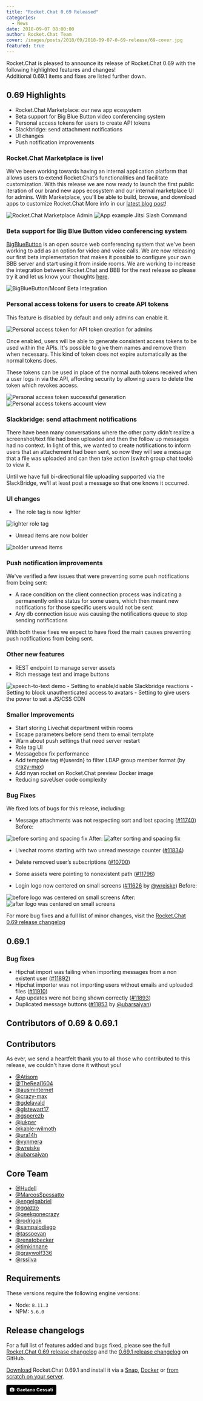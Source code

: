 ```yaml
---
title: "Rocket.Chat 0.69 Released"
categories:
  - News
date: 2018-09-07 08:00:00
author: Rocket.Chat Team
cover: /images/posts/2018/09/2018-09-07-0-69-release/69-cover.jpg
featured: true
---
```


Rocket.Chat is pleased to announce its release of Rocket.Chat 0.69 with the following highlighted features and changes! <br/> Additional 0.69.1 items and fixes are listed further down.

## 0.69 Highlights

- Rocket.Chat Marketplace: our new app ecosystem
- Beta support for Big Blue Button video conferencing system
- Personal access tokens for users to create API tokens
- Slackbridge: send attachment notifications
- UI changes
- Push notification improvements

### Rocket.Chat Marketplace is live!

We've been working towards having an internal application platform that allows users to extend Rocket.Chat’s functionalities and facilitate customization. With this release we are now ready to launch the first public iteration of our brand new apps ecosystem and our internal marketplace UI for admins.
With Marketplace, you’ll be able to build, browse, and download apps to customize Rocket.Chat More info in our [latest blog post](https://rocket.chat/2018/08/31/marketplace-vision-post/)!

<img alt="Rocket.Chat Marketplace Admin" src="/images/posts/2018/09/2018-09-07-0-69-release/Marketplace-Admin.png" />

<img alt="App example Jitsi Slash Command" src="/images/posts/2018/09/2018-09-07-0-69-release/app-example-jitsi.png" />

### Beta support for Big Blue Button video conferencing system

[BigBlueButton](https://bigbluebutton.org/) is an open source web conferencing system that we've been working to add as an option for video and voice calls. We are now releasing our first beta implementation that makes it possible to configure your own BBB server and start using it from inside rooms. We are working to increase the integration between Rocket.Chat and BBB for the next release so please try it and let us know your thoughts [here](https://forums.rocket.chat/t/rocket-chat-0-69-released/1962).

<img alt="BigBlueButton/Mconf Beta Integration" src="/images/posts/2018/09/2018-09-07-0-69-release/BBB-Mconf-integration.png" />

### Personal access tokens for users to create API tokens

This feature is disabled by default and only admins can enable it.

<img alt="Personal access token for API token creation for admins" src="/images/posts/2018/09/2018-09-07-0-69-release/enable-PA-tokens-admin.png" />

Once enabled, users will be able to generate consistent access tokens to be used within the APIs. It's possible to give them names and remove them when necessary. This kind of token does not expire automatically as the normal tokens does.

These tokens can be used in place of the normal auth tokens received when a user logs in via the API, affording security by allowing users to delete the token which revokes access.

<img alt="Personal access token successful generation" src="/images/posts/2018/09/2018-09-07-0-69-release/PAT-success.png" />

<img alt="Personal access tokens account view" src="/images/posts/2018/09/2018-09-07-0-69-release/PAT-account-view.png" />

### Slackbridge: send attachment notifications

There have been many conversations where the other party didn't realize a screenshot/text file had been uploaded and then the follow up messages had no context. In light of this, we wanted to create notifications to inform users that an attachement had been sent, so now they will see a message that a file was uploaded and can then take action (switch group chat tools) to view it.

Until we have full bi-directional file uploading supported via the SlackBridge, we'll at least post a message so that one knows it occurred.

### UI changes

- The role tag is now lighter

<img alt="lighter role tag" src="/images/posts/2018/09/2018-09-07-0-69-release/role-tag-lighter.png" />

- Unread items are now bolder

<img alt="bolder unread items" src="/images/posts/2018/09/2018-09-07-0-69-release/unread-items-bolder.png" />

### Push notification improvements

We've verified a few issues that were preventing some push notifications from being sent:
- A race condition on the client connection process was indicating a permanently online status for some users, which then meant new notifications for those specific users would not be sent
- Any db connection issue was causing the notifications queue to stop sending notifications

With both these fixes we expect to have fixed the main causes preventing push notifications from being sent.

### Other new features

- REST endpoint to manage server assets
- Rich message text and image buttons
<img alt="speech-to-text demo" src="/images/posts/2018/09/2018-09-07-0-69-release/buttons.gif"/>
- Setting to enable/disable Slackbridge reactions
- Setting to block unauthenticated access to avatars
- Setting to give users the power to set a JS/CSS CDN

###  Smaller Improvements

- Start storing Livechat department within rooms
- Escape parameters before send them to email template
- Warn about push settings that need server restart
- Role tag UI
- Messagebox fix performance
- Add template tag #{userdn} to filter LDAP group member format (by [crazy-max](https://github.com/crazy-max))
- Add nyan rocket on Rocket.Chat preview Docker image
- Reducing saveUser code complexity

### Bug Fixes

We fixed lots of bugs for this release, including:

- Message attachments was not respecting sort and lost spacing ([#11740](https://github.com/RocketChat/Rocket.Chat/pull/11740))
Before:
<img alt="before sorting and spacing fix" src="/images/posts/2018/09/2018-09-07-0-69-release/before-message-attachment-bug-fixed.png"/>
After:
<img alt="after sorting and spacing fix" src="/images/posts/2018/09/2018-09-07-0-69-release/after-message-attachment-bug-fixed.png"/>

- Livechat rooms starting with two unread message counter ([#11834](https://github.com/RocketChat/Rocket.Chat/pull/11834))

- Delete removed user’s subscriptions ([#10700](https://github.com/RocketChat/Rocket.Chat/pull/10700))

- Some assets were pointing to nonexistent path ([#11796](https://github.com/RocketChat/Rocket.Chat/pull/11796))

- Login logo now centered on small screens ([#11626](https://github.com/RocketChat/Rocket.Chat/pull/11626) by [@wreiske](https://github.com/wreiske))
Before:
<img alt="before logo was centered on small screens" src="/images/posts/2018/09/2018-09-07-0-69-release/before-logo-centered.png"/>
After:
<img alt="after logo was centered on small screens" src="/images/posts/2018/09/2018-09-07-0-69-release/after-logo-centered.png"/>

For more bug fixes and a full list of minor changes, visit the [Rocket.Chat 0.69 release changelog](https://github.com/RocketChat/Rocket.Chat/releases/tag/0.69.0)

## 0.69.1

###  Bug fixes

- Hipchat import was failing when importing messages from a non existent user ([#11892](https://github.com/RocketChat/Rocket.Chat/pull/11892))
- Hipchat importer was not importing users without emails and uploaded files ([#11910](https://github.com/RocketChat/Rocket.Chat/pull/11910))
- App updates were not being shown correctly ([#11893](https://github.com/RocketChat/Rocket.Chat/pull/11893))
- Duplicated message buttons ([#11853](https://github.com/RocketChat/Rocket.Chat/pull/11853) by [@ubarsaiyan](https://github.com/ubarsaiyan))

## Contributors of 0.69 & 0.69.1

## Contributors

As ever, we send a heartfelt thank you to all those who contributed to this release, we couldn't have done it without you!

- [@Atisom](https://github.com/Atisom)
- [@TheReal1604](https://github.com/TheReal1604)
- [@ausminternet](https://github.com/ausminternet)
- [@crazy-max](https://github.com/crazy-max)
- [@gdelavald](https://github.com/gdelavald)
- [@glstewart17](https://github.com/glstewart17)
- [@gsperezb](https://github.com/gsperezb)
- [@jukper](https://github.com/jukper)
- [@kable-wilmoth](https://github.com/kable-wilmoth)
- [@ura14h](https://github.com/ura14h)
- [@vynmera](https://github.com/vynmera)
- [@wreiske](https://github.com/wreiske)
- [@ubarsaiyan](https://github.com/ubarsaiyan)

## Core Team

- [@Hudell](https://github.com/Hudell)
- [@MarcosSpessatto](https://github.com/MarcosSpessatto)
- [@engelgabriel](https://github.com/engelgabriel)
- [@ggazzo](https://github.com/ggazzo)
- [@geekgonecrazy](https://github.com/geekgonecrazy)
- [@rodrigok](https://github.com/rodrigok)
- [@sampaiodiego](https://github.com/sampaiodiego)
- [@tassoevan](https://github.com/tassoevan)
- [@renatobecker](https://github.com/renatobecker)
- [@timkinnane](https://github.com/timkinnane)
- [@graywolf336](https://github.com/graywolf336)
- [@rssilva](https://github.com/rssilva)

## Requirements

These versions require the following engine versions:
- Node: `8.11.3`
- NPM: `5.6.0`

## Release changelogs

For a full list of features added and bugs fixed, please see the full [Rocket.Chat 0.69 release changelog](https://github.com/RocketChat/Rocket.Chat/releases/tag/0.69.0) and the [0.69.1 release changelog](https://github.com/RocketChat/Rocket.Chat/releases/tag/0.69.1) on GitHub.

[Download](/install) Rocket.Chat 0.69.1 and install it via a
[Snap](https://rocket.chat/docs/installation/manual-installation/ubuntu/),
[Docker](https://rocket.chat/docs/installation/docker-containers/) or
[from scratch on your server](https://rocket.chat/docs/installation/manual-installation/).

<a style="background-color:black;color:white;text-decoration:none;padding:4px 6px;font-family:-apple-system, BlinkMacSystemFont, &quot;San Francisco&quot;, &quot;Helvetica Neue&quot;, Helvetica, Ubuntu, Roboto, Noto, &quot;Segoe UI&quot;, Arial, sans-serif;font-size:12px;font-weight:bold;line-height:1.2;display:inline-block;border-radius:3px" href="https://unsplash.com/@gaetanocessati?utm_medium=referral&amp;utm_campaign=photographer-credit&amp;utm_content=creditBadge" target="_blank" rel="noopener noreferrer" title="Download free do whatever you want high-resolution photos from Gaetano Cessati"><span style="display:inline-block;padding:2px 3px"><svg xmlns="http://www.w3.org/2000/svg" style="height:12px;width:auto;position:relative;vertical-align:middle;top:-1px;fill:white" viewBox="0 0 32 32"><title>unsplash-logo</title><path d="M20.8 18.1c0 2.7-2.2 4.8-4.8 4.8s-4.8-2.1-4.8-4.8c0-2.7 2.2-4.8 4.8-4.8 2.7.1 4.8 2.2 4.8 4.8zm11.2-7.4v14.9c0 2.3-1.9 4.3-4.3 4.3h-23.4c-2.4 0-4.3-1.9-4.3-4.3v-15c0-2.3 1.9-4.3 4.3-4.3h3.7l.8-2.3c.4-1.1 1.7-2 2.9-2h8.6c1.2 0 2.5.9 2.9 2l.8 2.4h3.7c2.4 0 4.3 1.9 4.3 4.3zm-8.6 7.5c0-4.1-3.3-7.5-7.5-7.5-4.1 0-7.5 3.4-7.5 7.5s3.3 7.5 7.5 7.5c4.2-.1 7.5-3.4 7.5-7.5z"></path></svg></span><span style="display:inline-block;padding:2px 3px">Gaetano Cessati</span></a>
